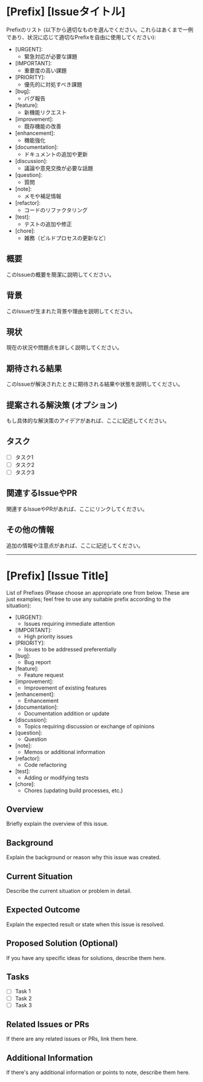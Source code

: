 # [Prefix] [Issueタイトル]

Prefixのリスト (以下から適切なものを選んでください。これらはあくまで一例であり、状況に応じて適切なPrefixを自由に使用してください):
- \[URGENT\]: 
  - 緊急対応が必要な課題
- \[IMPORTANT\]: 
  - 重要度の高い課題
- \[PRIORITY\]: 
  - 優先的に対処すべき課題
- \[bug\]: 
  - バグ報告
- \[feature\]: 
  - 新機能リクエスト
- \[improvement\]: 
  - 既存機能の改善
- \[enhancement\]: 
  - 機能強化
- \[documentation\]: 
  - ドキュメントの追加や更新
- \[discussion\]:
  - 議論や意見交換が必要な話題
- \[question\]: 
  - 質問
- \[note\]: 
  - メモや補足情報
- \[refactor\]: 
  - コードのリファクタリング
- \[test\]: 
  - テストの追加や修正
- \[chore\]: 
  - 雑務（ビルドプロセスの更新など）

## 概要
このIssueの概要を簡潔に説明してください。

## 背景
このIssueが生まれた背景や理由を説明してください。

## 現状
現在の状況や問題点を詳しく説明してください。

## 期待される結果
このIssueが解決されたときに期待される結果や状態を説明してください。

## 提案される解決策 (オプション)
もし具体的な解決策のアイデアがあれば、ここに記述してください。

## タスク
- [ ] タスク1
- [ ] タスク2
- [ ] タスク3

## 関連するIssueやPR
関連するIssueやPRがあれば、ここにリンクしてください。

## その他の情報
追加の情報や注意点があれば、ここに記述してください。

---

# [Prefix] [Issue Title]


List of Prefixes (Please choose an appropriate one from below. These are just examples; feel free to use any suitable prefix according to the situation):
- \[URGENT\]: 
  - Issues requiring immediate attention
- \[IMPORTANT\]: 
  - High priority issues
- \[PRIORITY\]: 
  - Issues to be addressed preferentially
- \[bug\]: 
  - Bug report
- \[feature\]: 
  - Feature request
- \[improvement\]: 
  - Improvement of existing features
- \[enhancement\]: 
  - Enhancement
- \[documentation\]: 
  - Documentation addition or update
- \[discussion\]:
  - Topics requiring discussion or exchange of opinions
- \[question\]: 
  - Question
- \[note\]: 
  - Memos or additional information
- \[refactor\]: 
  - Code refactoring
- \[test\]: 
  - Adding or modifying tests
- \[chore\]: 
  - Chores (updating build processes, etc.)


## Overview
Briefly explain the overview of this issue.

## Background
Explain the background or reason why this issue was created.

## Current Situation
Describe the current situation or problem in detail.

## Expected Outcome
Explain the expected result or state when this issue is resolved.

## Proposed Solution (Optional)
If you have any specific ideas for solutions, describe them here.

## Tasks
- [ ] Task 1
- [ ] Task 2
- [ ] Task 3

## Related Issues or PRs
If there are any related issues or PRs, link them here.

## Additional Information
If there's any additional information or points to note, describe them here.